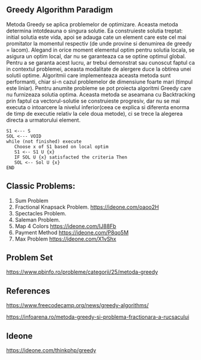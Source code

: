 ## Greedy Algorithm Paradigm

Metoda Greedy se aplica problemelor de optimizare. Aceasta
metoda determina intotdeauna o singura solutie. Ea construieste
solutia treptat: initial solutia este vida, apoi se
adauga cate un element care este cel mai promitator
la momentul respectiv (de unde provine si denumirea de greedy = lacom).
Alegand in orice moment elementul optim pentru solutia locala, se asigura
un optim local, dar nu se garanteaza ca se optine optimul global. Pentru
a se garanta acest lucru, ar trebui demonstrat sau cunoscut faptul ca
in contextul problemei, aceasta modalitate de alergere duce
la obtirea unei solutii optime. Algoritmii care implementeaza aceasta
metoda sunt performanti, chiar si-n cazul problemelor
de dimensiune foarte mari (timpul este liniar). Pentru anumite probleme
se pot proiecta algoritmi Greedy care nu furnizeaza solutia optima.
Aceasta metoda se aseamana cu Backtracking prin faptul ca vectorul-solutie se
construieste progresiv, dar nu se mai executa o intoarcere la nivelul inferior(ceea ce
explica si diferenta enorma de timp de executie relativ la cele doua metode), ci se
trece la alegerea directa a urmatorului element.

```
S1 <--- S
SOL <--- VOID
while (not finished) execute
   Choose x of S1 based on local optim
   S1 <-- S1 U {x}
   IF SOL U {x} satisfacted the criteria Then
   SOL <-- Sol U {x}
END
```
## Classic Problems:

1. Sum Problem
2. Fractional Knapsack Problem.  https://ideone.com/oaoo2H
3. Spectacles Problem.
4. Saleman Problem.
5. Map 4 Colors https://ideone.com/IJ88Fb
6. Payment Method https://ideone.com/P8qo5M
7. Max Problem https://ideone.com/X1vShx


## Problem Set

https://www.pbinfo.ro/probleme/categorii/25/metoda-greedy

## References 

https://www.freecodecamp.org/news/greedy-algorithms/

https://infoarena.ro/metoda-greedy-si-problema-fractionara-a-rucsacului

## Ideone

https://ideone.com/thinkphp/greedy
